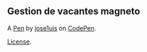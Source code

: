 Gestion de vacantes magneto
---------------------------


A [Pen](https://codepen.io/jose1uis/pen/gOJMaqB) by [jose1uis](https://codepen.io/jose1uis) on [CodePen](https://codepen.io).

[License](https://codepen.io/license/pen/gOJMaqB).